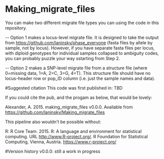 # Making_migrate_files
You can make two different migrate file types you can using the code in this repository. 

-- Option 1 makes a locus-level migrate file. It is designed to take the output from https://github.com/laninsky/phase_everyone (fasta files by allele by sample, not by locus). However, if you have separate fasta files per locus, with diploid genotypes for individual samples collapsed to ambiguity codes, you can probably puzzle your way sstarting from Step 2.

-- Option 2 makes a SNP-level migrate file from a structure file (where 0=missing data, 1=A, 2=C, 3=G, 4=T). This structure file should have no locus-header row or pop_ID column (i.e. just the sample names and data).

#Suggested citation
This code was first published in: TBD

If you could cite the pub, and the progam as below, that would be lovely:

Alexander, A. 2015. making_migrate_files v0.0.0. Available from https://github.com/laninsky/Making_migrate_files

This pipeline also wouldn't be possible without:

R: R Core Team. 2015. R: A language and environment for statistical computing. URL http://www.R-project.org/. R Foundation for Statistical Computing, Vienna, Austria. https://www.r-project.org/

#Version history
v0.0.0: still a work in progress
